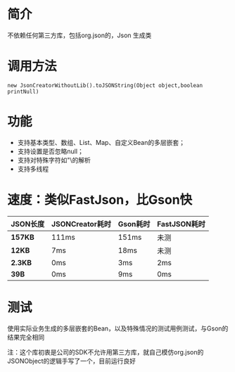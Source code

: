 # 简介

 不依赖任何第三方库，包括org.json的，Json 生成类

# 调用方法

 `new JsonCreatorWithoutLib().toJSONString(Object object,boolean printNull)`

# 功能

- 支持基本类型、数组、List、Map、自定义Bean的多层嵌套；
- 支持设置是否忽略null；
- 支持对特殊字符如"\的解析
- 支持多线程
 
# 速度：类似FastJson，比Gson快

| JSON长度 | JSONCreator耗时 | Gson耗时 | FastJSON耗时 | 
| --- | --- | --- | --- | 
| **157KB** | 111ms | 151ms | 未测 | 
| **12KB** | 7ms | 18ms | 未测 | 
| **2.3KB** | 0ms | 3ms | 2ms | 
| **39B** | 0ms | 9ms | 0ms |
  
# 测试

使用实际业务生成的多层嵌套的Bean，以及特殊情况的测试用例测试，与Gson的结果完全相同
 
注：这个库初衷是公司的SDK不允许用第三方库，就自己模仿org.json的JSONObject的逻辑手写了一个，目前运行良好
